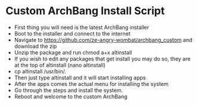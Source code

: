 # Custom ArchBang Install Script
* First thing you will need is the latest ArchBang installer
* Boot to the installer and connect to the internet
* Navigate to https://github.com/ze-angry-wombat/archbang_custom and download the zip
* Unzip the package and run chmod a+x altinstall
* If you wish to edit any packages that get install you may do so, they are at the top of altinstall (nano altinstall)
* cp altinstall /usr/bin/.
* Then just type altinstall and it will start installing apps
* After the apps comes the actual menu for installing the system
* Go through the steps and install the system.
* Reboot and welcome to the custom ArchBang
